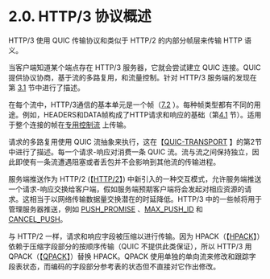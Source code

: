 2.0. HTTP/3 协议概述
============================
HTTP/3 使用 QUIC 传输协议和类似于 HTTP/2 的内部分帧层来传输 HTTP 语义。

当客户端知道某个端点存在 HTTP/3 服务器，它就会尝试建立 QUIC 连接。QUIC 提供协议协商，基于流的多路复用，和流量控制。针对 HTTP/3 服务端的发现在第 [3.1](../Section03/3.1.md)
节中进行了描述。

在每个流中，HTTP/3通信的基本单元是一个帧（[7.2](../Section07/7.2.md)
）。每种帧类型都有不同的用途。例如，HEADERS和DATA帧构成了HTTP请求和响应的基础（第[4.1]((../Section04/4.1.md))
节）。适用于整个连接的帧在[专用控制流](https://www.rfc-editor.org/rfc/rfc9114.html#control-streams)
上传输。

请求的多路复用使用 QUIC 流抽象来执行，这在【[QUIC-TRANSPORT](https://www.rfc-editor.org/rfc/rfc9114.html#QUIC-TRANSPORT)
】的第2节中进行了描述。每一个请求-响应对消费一条 QUIC 流。流与流之间保持独立，因此即使有一条流遭遇阻塞或者丢包并不会影响到其他流的传输进程。

服务端推送作为 HTTP/2 (【[HTTP/2](https://www.rfc-editor.org/rfc/rfc9114.html#RFC9113)】)
中新引入的一种交互模式，允许服务端推送一个请求-响应交换给客户端，假如服务端预期客户端将会发起对相应资源的请求。这相当于以网络传输数据量交换潜在的时延降低。HTTP/3
中的一些帧将用于管理服务器推送，例如 [PUSH_PROMISE](https://www.rfc-editor.org/rfc/rfc9114.html#frame-push-promise)
、[MAX_PUSH_ID](https://www.rfc-editor.org/rfc/rfc9114.html#frame-max-push-id)
和 [CANCEL_PUSH](https://www.rfc-editor.org/rfc/rfc9114.html#frame-cancel-push)。

与 HTTP/2 一样，请求和响应字段被压缩以进行传输。因为 HPACK（【[HPACK](https://www.rfc-editor.org/rfc/rfc9114.html#HPACK)】）依赖于压缩字段部分的按顺序传输（QUIC
不提供此类保证），所以 HTTP/3 用 QPACK（【[QPACK](https://www.rfc-editor.org/rfc/rfc9114.html#RFC9204)】）替换 HPACK。QPACK
使用单独的单向流来修改和跟踪字段表状态，而编码的字段部分参考表的状态但不直接对它作出修改。
